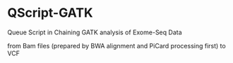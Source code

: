 QScript-GATK
============

Queue Script in Chaining GATK analysis of Exome-Seq Data

from Bam files (prepared by BWA alignment and PiCard processing first) to VCF
